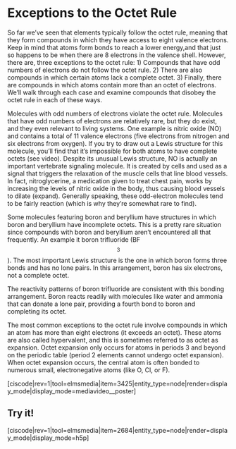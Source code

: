 <div style="float:right;margin:auto"><ebook-button title="Exceptions to the Octet Rule" link="https://genchem.science.psu.edu/07-5-octet-rule-exceptions"></ebook-button></div>


# Exceptions to the Octet Rule

So far we’ve seen that elements typically follow the octet rule, meaning that they form compounds in which they have access to eight valence electrons. Keep in mind that atoms form bonds to reach a lower energy,and that just so happens to be when there are 8 electrons in the valence shell.  However, there are, three exceptions to the octet rule: 1) Compounds that have odd numbers of electrons do not follow the octet rule. 2) There are also compounds in which certain atoms lack a complete octet. 3) Finally, there are compounds in which atoms contain more than an octet of electrons. We’ll walk through each case and examine compounds that disobey the octet rule in each of these ways. 

Molecules with odd numbers of electrons violate the octet rule. Molecules that have odd numbers of electrons are relatively rare, but they do exist, and they even relevant to living systems. One example is nitric oxide (NO) and contains a total of 11 valence electrons (five electrons from nitrogen and six electrons from oxygen). If you try to draw out a Lewis structure for this molecule, you’ll find that it’s impossible for both atoms to have complete octets (see video). Despite its unusual Lewis structure, NO is actually an important vertebrate signaling molecule. It is created by cells and used as a signal that triggers the relaxation of the muscle cells that line blood vessels. In fact, nitroglycerine, a medication given to treat chest pain, works by increasing the levels of nitric oxide in the body, thus causing blood vessels to dilate (expand). Generally speaking, these odd-electron molecules tend to be fairly reaction (which is why they’re somewhat rare to find).  

Some molecules featuring boron and beryllium have structures in which boron and beryllium have incomplete octets. This is a pretty rare situation since compounds with boron and beryllium aren’t encountered all that frequently. An example it boron trifluoride (BF$$_3$$). The most important Lewis structure is the one in which boron forms three bonds and has no lone pairs. In this arrangement, boron has six electrons, not a complete octet. 

The reactivity patterns of boron trifluoride are consistent with this bonding arrangement. Boron reacts readily with molecules like water and ammonia that can donate a lone pair, providing a fourth bond to boron and completing its octet. 

The most common exceptions to the octet rule involve compounds in which an atom has more than eight electrons (it exceeds an octet). These atoms are also called hypervalent, and this is sometimes referred to as octet as expansion. Octet expansion only occurs for atoms in periods 3 and beyond on the periodic table (period 2 elements cannot undergo octet expansion). When octet expansion occurs, the central atom is often bonded to numerous small, electronegative atoms (like O, Cl, or F). 

[ciscode|rev=1|tool=elmsmedia|item=3425|entity_type=node|render=display_mode|display_mode=mediavideo__poster]


## Try it!
[ciscode|rev=1|tool=elmsmedia|item=2684|entity_type=node|render=display_mode|display_mode=h5p]

<houck-math> </houck-math>